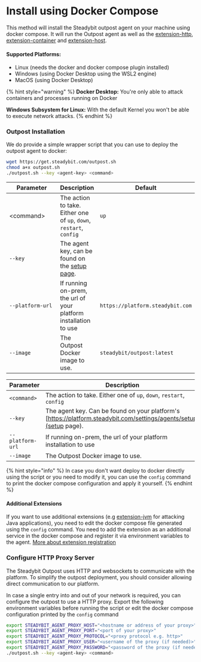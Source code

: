 # Install using Docker Compose

This method will install the Steadybit outpost agent on your machine using docker compose. It will run the Outpost agent as well as
the [extension-http](https://hub.steadybit.com/extension/com.github.steadybit.extension\_http), [extension-container](https://hub.steadybit.com/extension/com.github.steadybit.extension\_container)
and [extension-host](https://hub.steadybit.com/extension/com.github.steadybit.extension\_host).

#### Supported Platforms:

* Linux (needs the docker and docker compose plugin installed)
* Windows (using Docker Desktop using the WSL2 engine)
* MacOS (using Docker Desktop)

{% hint style="warning" %}
**Docker Desktop:** You're only able to attack containers and processes running on Docker

**Windows Subsystem for Linux:** With the default Kernel you won't be able to execute network attacks.
{% endhint %}

### Outpost Installation

We do provide a simple wrapper script that you can use to deploy the outpost agent to docker:

```bash
wget https://get.steadybit.com/outpost.sh
chmod a+x outpost.sh
./outpost.sh --key <agent-key> <command>
```

<table><thead><tr><th width="200.33333333333331">Parameter</th><th>Description</th><th>Default</th></tr></thead><tbody><tr><td>&#x3C;command></td><td>The action to take. Either one of  <code>up</code>, <code>down</code>, <code>restart</code>, <code>config</code></td><td><code>up</code></td></tr><tr><td><code>--key</code></td><td>The agent key, can be found on the <a href="https://platform.steadybit.com/settings/agents/setup">setup page</a>.</td><td></td></tr><tr><td><code>--platform-url</code></td><td>If running on-prem, the url of your platform installation to use</td><td><code>https://platform.steadybit.com</code></td></tr><tr><td><code>--image</code></td><td>The Outpost Docker image to use.</td><td><code>steadybit/outpost:latest</code></td></tr></tbody></table>

| Parameter        | Description                                                                                                        | Default                          |
|------------------|--------------------------------------------------------------------------------------------------------------------|----------------------------------|
| `<command>`      | The action to take. Either one of `up`, `down`, `restart`, `config`                                                | `up`                             |
| `--key`          | The agent key. Can be found on your platform's [https://platform.steadybit.com/settings/agents/setup](setup page). |                                  |
| `--platform-url` | If running on-prem, the url of your platform installation to use                                                   | `https://platform.steadybit.com` |
| `--image`        | The Outpost Docker image to use.                                                                                   | `steadybit/outpost:latest`       |


{% hint style="info" %}
In case you don't want deploy to docker directly using the script or you need to modify it, you can use the `config` command to print the docker
compose configuration and apply it yourself.
{% endhint %}

#### Additional Extensions

If you want to use additional extensions (e.g [extension-jvm](https://hub.steadybit.com/extension/com.github.steadybit.extension\_jvm) for attacking Java
applications), you need to edit the docker compose file generated using the `config` command. You need to add the extension as an additional service in the
docker compose and register it via environment variables to the
agent. [More about extension registration](../../integrate-with-steadybit/extensions/extension-installation.md)

### Configure HTTP Proxy Server&#x20;

The Steadybit Outpost uses HTTP and websockets to communicate with the platform. To simplify the outpost deployment, you should consider allowing direct
communication to our platform.&#x20;

In case a single entry into and out of your network is required, you can configure the outpost to use a HTTP proxy. Export the following environment
variables before running the script or edit the docker compose configuration printed by the `config` command

```bash
export STEADYBIT_AGENT_PROXY_HOST="<hostname or address of your proxy>" 
export STEADYBIT_AGENT_PROXY_PORT="<port of your proxy>" 
export STEADYBIT_AGENT_PROXY_PROTOCOL="<proxy protocol e.g. http>" 
export STEADYBIT_AGENT_PROXY_USER="<username of the proxy (if needed)>" 
export STEADYBIT_AGENT_PROXY_PASSWORD="<password of the proxy (if needed)>"
./outpost.sh --key <agent-key> <command>
```
